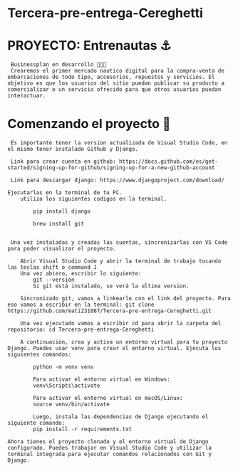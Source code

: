 # Tercera-pre-entrega-Cereghetti

# PROYECTO: Entrenautas ⚓️
     Businessplan en desarrollo 👨🏻‍💻
     Crearemos el primer mercado nautico digital para la compra-venta de embarcaciones de todo tipo, accesorios, repuestos y servicios. El objetivo es que los usuarios del sitio puedan publicar su producto a comercializar o un servicio ofrecido para que otros usuarios puedan interactuar. 

# Comenzando el proyecto 🚀
     Es importante tener la version actualizada de Visual Studio Code, en el mismo tener instalado Github y Django.

     Link para crear cuenta en github: https://docs.github.com/es/get-started/signing-up-for-github/signing-up-for-a-new-github-account

     Link para descargar django: https://www.djangoproject.com/download/

    Ejecutarlas en la terminal de tu PC.
        utiliza los siguientes codigos en la terminal.

            pip install django

            brew install git 
            

     Una vez instaladas y creadas las cuentas, sincronizarlas con VS Code para poder visualizar el proyecto.

        Abrir Visual Studio Code y abrir la terminal de trabajo tocando las teclas shift o command J
        Una vez abiero, escribir lo siguiente:
            git --version 
            Si git está instalado, se verá la ultima version.
        
        Sincronizado git, vamos a linkearlo con el link del proyecto. Para eso vamos a escribir en la terminal: git clone https://github.com/mati231087/Tercera-pre-entrega-Cereghetti.git

        Una vez ejecutado vamos a escribir cd para abrir la carpeta del repositorio: cd Tercera-pre-entrega-Cereghetti

        A continuación, crea y activa un entorno virtual para tu proyecto Django. Puedes usar venv para crear el entorno virtual. Ejecuta los siguientes comandos:

            python -m venv venv

            Para activar el entorno virtual en Windows:
            venv\Scripts\activate

            Para activar el entorno virtual en macOS/Linux:
            source venv/bin/activate

            Luego, instala las dependencias de Django ejecutando el siguiente comando:
            pip install -r requirements.txt

    Ahora tienes el proyecto clonado y el entorno virtual de Django configurado. Puedes trabajar en Visual Studio Code y utilizar la terminal integrada para ejecutar comandos relacionados con Git y Django.



    



